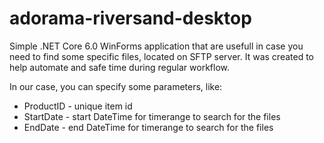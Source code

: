 # adorama-riversand-desktop

Simple .NET Core 6.0 WinForms application that are usefull in case you need to find some specific files, located on SFTP server.
It was created to help automate and safe time during regular workflow.

In our case, you can specify some parameters, like:
* ProductID - unique item id
* StartDate - start DateTime for timerange to search for the files
* EndDate - end DateTime for timerange to search for the files